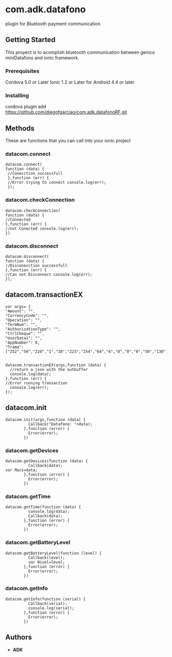 # com.adk.datafono

plugin for Bluetooth payment communication

## Getting Started

This proyect is to acomplish bluetooth communication between genico miniDatafono and ionic framework.

### Prerequisites

Cordova 5.0 or Later
Ionic 1.2 or Later
for Android 4.4 or later

### Installing

cordova plugin add https://github.com/diegofgarciao/com.adk.datafonoRF.git

## Methods

These are functions that you can call into your ionic project

### datacom.connect

```
datacom.connect(
function (data) {
 //Conecction successfull 
 },function (err) { 
 //Error trying to connect console.log(err); 
 });

```
### datacom.checkConnection

```
datacom.checkConnection(
function (data) { 
//Connected 
},function (err) { 
//not Conected console.log(err); 
})

```

###  datacom.disconnect

```
datacom.disconnect(
function (data) { 
//Disconecction successfull 
},function (err) { 
//Can not Disconnect console.log(err); 
});

```
## datacom.transactionEX

```
var args= {
"Amount": "",
"CurrencyCode": "",
"Operation": "",
"TermNum": "",
"AuthorizationType": "",
"CtrlCheque": "",
"UserData1": "",
"AppNumber": 0,
"Trama":["252","50","220","1","10","223","254","64","6","0","0","0","50","130","89","223","255","34","6","0","0","0","5","36","17","223","254","130","6","0","0","0","0","0","0","223","255","37","4","49","50","53","48","223","255","43","5","52","48","53","55","50"]};


datacom.transactionEX(args,function (data) {
  //return a json with the outbuffer 
  console.log(data);
},function (err) {
//Error running transaction
  console.log(err);
});

```

## datacom.init
```
datacom.init(args,function (data) {
          Callback("Datafono: "+data);
        },function (error) {
          Error(error);
        })

```
### datacom.getDevices
```
datacom.getDevices(function (data) {
          Callback(data);
var Macs=data;
        },function (error) {
          Error(error);
        })
```
### datacom.getTime
```
datacom.getTime(function (data) {
          console.log(data);
          Callback(data);
        },function (error) {
          Error(error);
        })
  ```      
### datacom.getBatteryLevel
```
datacom.getBatteryLevel(function (level) {
          Callback(level);
          var Nivel=level;
        },function (error) {
          Error(error);
        })
  ```      
### datacom.getInfo
```
datacom.getInfo(function (serial) {
          Callback(serial);
          console.log(serial);
        },function (error) {
          Error(error);
        })

```
## Authors

* **ADK**


